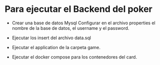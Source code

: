 # Para ejecutar el Backend del poker

- Crear una base de datos Mysql Configurar en el archivo properties el nombre de la base de datos, el username y el password.

- Ejecutar los insert del archivo data.sql
- Ejecutar el application de la carpeta game. 
- Ejecutar el docker compose para los contenedores del card.
